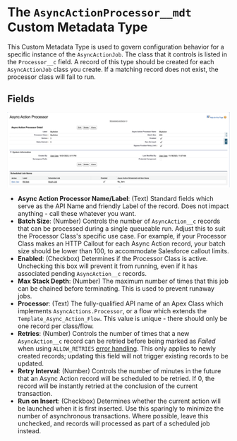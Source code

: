 # The `AsyncActionProcessor__mdt` Custom Metadata Type

This Custom Metadata Type is used to govern configuration behavior for a specific instance of the `AsyncActionJob`. The class that it controls is listed in the `Processor__c` field. A record of this type should be created for each `AsyncActionJob` class you create. If a matching record does not exist, the processor class will fail to run.

## Fields

![An Async Action Processor Record](/media/sample_processor_config.png)

-   **Async Action Processor Name/Label**: (Text) Standard fields which serve as the API Name and friendly Label of the record. Does not impact anything - call these whatever you want.
-   **Batch Size**: (Number) Controls the number of `AsyncAction__c` records that can be processed during a single queueable run. Adjust this to suit the Processor Class's specific use case. For example, if your Processor Class makes an HTTP Callout for each Async Action record, your batch size should be lower than 100, to accommodate Salesforce callout limits.
-   **Enabled**: (Checkbox) Determines if the Processor Class is active. Unchecking this box will prevent it from running, even if it has associated pending `AsyncAction__c` records.
-   **Max Stack Depth**: (Number) The maximum number of times that this job can be chained before terminating. This is used to prevent runaway jobs.
-   **Processor**: (Text) The fully-qualified API name of an Apex Class which implements `AsyncActions.Processor`, or a flow which extends the `Template_Async_Action_Flow`. This value is unique - there should only be one record per class/flow.
-   **Retries**: (Number) Controls the number of times that a new `AsyncAction__c` record can be retried before being marked as _Failed_ when using `ALLOW_RETRIES` [error handling](/docs/ASYNCACTIONPROCESSOR.md#error-handling). This only applies to newly created records; updating this field will not trigger existing records to be updated.
-   **Retry Interval**: (Number) Controls the number of minutes in the future that an Async Action record will be scheduled to be retried. If 0, the record will be instantly retried at the conclusion of the current transaction.
-   **Run on Insert**: (Checkbox) Determines whether the current action will be launched when it is first inserted. Use this sparingly to minimize the number of asynchronous transactions. Where possible, leave this unchecked, and records will processed as part of a scheduled job instead.
